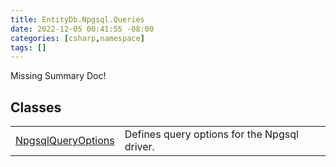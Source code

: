 ```yaml
---
title: EntityDb.Npgsql.Queries
date: 2022-12-05 00:41:55 -08:00
categories: [csharp,namespace]
tags: []
---
```


Missing Summary Doc!
## Classes
<table><tr><td><a href='/posts/csharp.member.entitydb.npgsql.queries.npgsqlqueryoptions/'>NpgsqlQueryOptions</a></td><td>
Defines query options for the Npgsql driver.
</td></tr></table>

